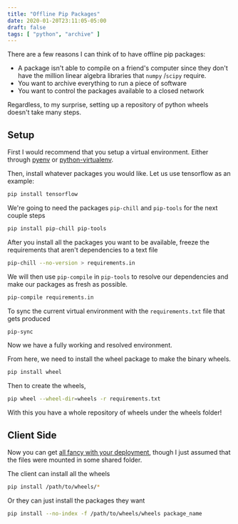 ```yaml
---
title: "Offline Pip Packages"
date: 2020-01-20T23:11:05-05:00
draft: false
tags: [ "python", "archive" ]
---
```


There are a few reasons I can think of to have offline pip packages:

- A package isn't able to compile on a friend's computer since they don't have the million linear algebra libraries that `numpy` /`scipy` require.
- You want to archive everything to run a piece of software
- You want to control the packages available to a closed network

Regardless, to my surprise, setting up a repository of python wheels doesn't take many steps. 

## Setup

First I would recommend that you setup a virtual environment. Either through [pyenv](https://brandonrozek.com/blog/pyenv/) or [python-virtualenv](https://brandonrozek.com/blog/virtualenv/).

Then, install whatever packages you would like. Let us use tensorflow as an example:

```bash
pip install tensorflow
```

We're going to need the packages `pip-chill` and `pip-tools` for the next couple steps

```bash
pip install pip-chill pip-tools
```

After you install all the packages you want to be available, freeze the requirements that aren't dependencies to a text file

```bash
pip-chill --no-version > requirements.in
```

We will then use `pip-compile` in `pip-tools` to resolve our dependencies and make our packages as fresh as possible.

```bash
pip-compile requirements.in
```

To sync the current virtual environment with the `requirements.txt` file that gets produced

```bash
pip-sync
```

Now we have a fully working and resolved environment.

From here, we need to install the wheel package to make the binary wheels.

```bash
pip install wheel
```

Then to create the wheels,

```bash
pip wheel --wheel-dir=wheels -r requirements.txt
```

With this you have a whole repository of wheels under the wheels folder!

## Client Side

Now you can get [all fancy with your deployment](https://realpython.com/offline-python-deployments-with-docker/#deploy), though I just assumed that the files were mounted in some shared folder.

The client can install all the wheels

```bash
pip install /path/to/wheels/*
```

Or they can just install the packages they want

```bash
pip install --no-index -f /path/to/wheels/wheels package_name
```

